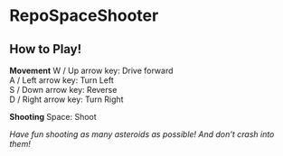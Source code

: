 # RepoSpaceShooter

## How to Play!
**Movement**
W / Up arrow key: Drive forward<br>
A / Left arrow key: Turn Left<br>
S / Down arrow key: Reverse<br>
D / Right arrow key: Turn Right<br>

**Shooting**
Space: Shoot

*Have fun shooting as many asteroids as possible! And don't crash into them!*
